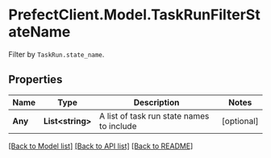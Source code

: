 # PrefectClient.Model.TaskRunFilterStateName
Filter by `TaskRun.state_name`.

## Properties

Name | Type | Description | Notes
------------ | ------------- | ------------- | -------------
**Any** | **List&lt;string&gt;** | A list of task run state names to include | [optional] 

[[Back to Model list]](../README.md#documentation-for-models) [[Back to API list]](../README.md#documentation-for-api-endpoints) [[Back to README]](../README.md)

